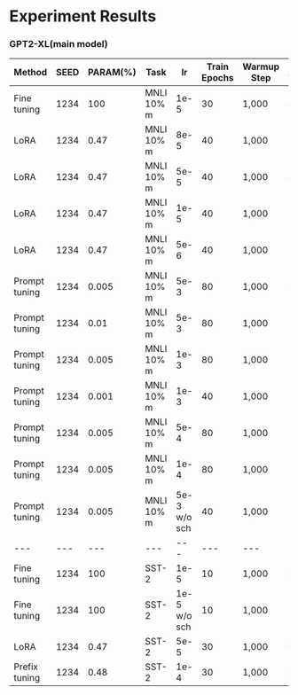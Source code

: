 # Experiment Results

### GPT2-XL(main model)

|Method            |SEED |PARAM(%)|Task       |lr           |Train Epochs|Warmup Step|Accuracy      |
|---               |---  |---     |---        |---          |---         |---        |---           |
|Fine tuning       |1234 |100     |MNLI 10% m |1e-5         |30          |1,000      |<b>82.9</b>   |
|LoRA              |1234 |0.47    |MNLI 10% m |8e-5         |40          |1,000      |83.6          |
|LoRA              |1234 |0.47    |MNLI 10% m |5e-5         |40          |1,000      |<b>83.7</b>   |
|LoRA              |1234 |0.47    |MNLI 10% m |1e-5         |40          |1,000      |83.1          |
|LoRA              |1234 |0.47    |MNLI 10% m |5e-6         |40          |1,000      |82.2          |
|Prompt tuning     |1234 |0.005   |MNLI 10% m |5e-3         |80          |1,000      |<b>80.0</b>   |
|Prompt tuning     |1234 |0.01    |MNLI 10% m |5e-3         |80          |1,000      |66.6          |
|Prompt tuning     |1234 |0.005   |MNLI 10% m |1e-3         |80          |1,000      |78.1          |
|Prompt tuning     |1234 |0.001   |MNLI 10% m |1e-3         |40          |1,000      |69.5          |
|Prompt tuning     |1234 |0.005   |MNLI 10% m |5e-4         |80          |1,000      |65.18         |
|Prompt tuning     |1234 |0.005   |MNLI 10% m |1e-4         |80          |1,000      |53.9          |
|Prompt tuning     |1234 |0.005   |MNLI 10% m |5e-3 w/o sch |40          |1,000      |79.2          |
|---               |---  |---     |---        |---          |---         |---        |---           |
|Fine tuning       |1234 |100     |SST-2      |1e-5         |10          |1,000      |<b>94.1</b>   |
|Fine tuning       |1234 |100     |SST-2      |1e-5 w/o sch |10          |1,000      |93.7          |
|LoRA              |1234 |0.47    |SST-2      |5e-5         |30          |1,000      |<b>94.6</b>   |
|Prefix tuning     |1234 |0.48    |SST-2      |1e-4         |30          |1,000      |<b>94.95</b>  |
